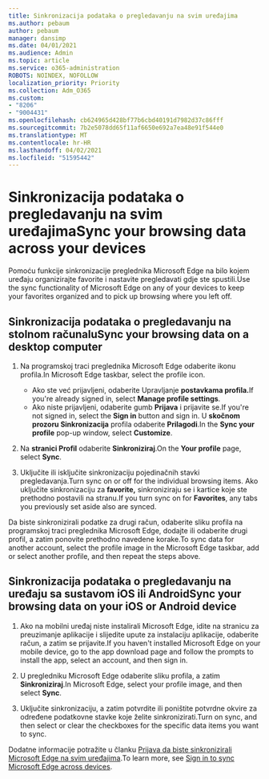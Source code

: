 ```yaml
---
title: Sinkronizacija podataka o pregledavanju na svim uređajima
ms.author: pebaum
author: pebaum
manager: dansimp
ms.date: 04/01/2021
ms.audience: Admin
ms.topic: article
ms.service: o365-administration
ROBOTS: NOINDEX, NOFOLLOW
localization_priority: Priority
ms.collection: Adm_O365
ms.custom:
- "8206"
- "9004431"
ms.openlocfilehash: cb624965d428bf77b6cbd40191d7982d37c86fff
ms.sourcegitcommit: 7b2e5078dd65f11af6650e692a7ea48e91f544e0
ms.translationtype: MT
ms.contentlocale: hr-HR
ms.lasthandoff: 04/02/2021
ms.locfileid: "51595442"
---
```

# <a name="sync-your-browsing-data-across-your-devices"></a><span data-ttu-id="82ec8-102">Sinkronizacija podataka o pregledavanju na svim uređajima</span><span class="sxs-lookup"><span data-stu-id="82ec8-102">Sync your browsing data across your devices</span></span>

<span data-ttu-id="82ec8-103">Pomoću funkcije sinkronizacije preglednika Microsoft Edge na bilo kojem uređaju organizirajte favorite i nastavite pregledavati gdje ste spustili.</span><span class="sxs-lookup"><span data-stu-id="82ec8-103">Use the sync functionality of Microsoft Edge on any of your devices to keep your favorites organized and to pick up browsing where you left off.</span></span>

## <a name="sync-your-browsing-data-on-a-desktop-computer"></a><span data-ttu-id="82ec8-104">Sinkronizacija podataka o pregledavanju na stolnom računalu</span><span class="sxs-lookup"><span data-stu-id="82ec8-104">Sync your browsing data on a desktop computer</span></span>

1. <span data-ttu-id="82ec8-105">Na programskoj traci preglednika Microsoft Edge odaberite ikonu profila.</span><span class="sxs-lookup"><span data-stu-id="82ec8-105">In Microsoft Edge taskbar, select the profile icon.</span></span>
    
    - <span data-ttu-id="82ec8-106">Ako ste već prijavljeni, odaberite Upravljanje **postavkama profila.**</span><span class="sxs-lookup"><span data-stu-id="82ec8-106">If you're already signed in, select **Manage profile settings**.</span></span>
    - <span data-ttu-id="82ec8-107">Ako niste prijavljeni, odaberite gumb **Prijava** i prijavite se.</span><span class="sxs-lookup"><span data-stu-id="82ec8-107">If you're not signed in, select the **Sign in** button and sign in.</span></span> <span data-ttu-id="82ec8-108">U **skočnom prozoru Sinkronizacija** profila odaberite **Prilagodi**.</span><span class="sxs-lookup"><span data-stu-id="82ec8-108">In the **Sync your profile** pop-up window, select **Customize**.</span></span>

1. <span data-ttu-id="82ec8-109">Na **stranici Profil** odaberite **Sinkroniziraj**.</span><span class="sxs-lookup"><span data-stu-id="82ec8-109">On the **Your profile** page, select **Sync**.</span></span>

1. <span data-ttu-id="82ec8-110">Uključite ili isključite sinkronizaciju pojedinačnih stavki pregledavanja.</span><span class="sxs-lookup"><span data-stu-id="82ec8-110">Turn sync on or off for the individual browsing items.</span></span> <span data-ttu-id="82ec8-111">Ako uključite sinkronizaciju za **favorite,** sinkroniziraju se i kartice koje ste prethodno postavili na stranu.</span><span class="sxs-lookup"><span data-stu-id="82ec8-111">If you turn sync on for **Favorites**, any tabs you previously set aside also are synced.</span></span>

<span data-ttu-id="82ec8-112">Da biste sinkronizirali podatke za drugi račun, odaberite sliku profila na programskoj traci preglednika Microsoft Edge, dodajte ili odaberite drugi profil, a zatim ponovite prethodno navedene korake.</span><span class="sxs-lookup"><span data-stu-id="82ec8-112">To sync data for another account, select the profile image in the Microsoft Edge taskbar, add or select another profile, and then repeat the steps above.</span></span>

## <a name="sync-your-browsing-data-on-your-ios-or-android-device"></a><span data-ttu-id="82ec8-113">Sinkronizacija podataka o pregledavanju na uređaju sa sustavom iOS ili Android</span><span class="sxs-lookup"><span data-stu-id="82ec8-113">Sync your browsing data on your iOS or Android device</span></span>

1. <span data-ttu-id="82ec8-114">Ako na mobilni uređaj niste instalirali Microsoft Edge, idite na stranicu za preuzimanje aplikacije i slijedite upute za instalaciju aplikacije, odaberite račun, a zatim se prijavite.</span><span class="sxs-lookup"><span data-stu-id="82ec8-114">If you haven't installed Microsoft Edge on your mobile device, go to the app download page and follow the prompts to install the app, select an account, and then sign in.</span></span>

1. <span data-ttu-id="82ec8-115">U pregledniku Microsoft Edge odaberite sliku profila, a zatim **Sinkroniziraj**.</span><span class="sxs-lookup"><span data-stu-id="82ec8-115">In Microsoft Edge, select your profile image, and then select **Sync**.</span></span>

1. <span data-ttu-id="82ec8-116">Uključite sinkronizaciju, a zatim potvrdite ili poništite potvrdne okvire za određene podatkovne stavke koje želite sinkronizirati.</span><span class="sxs-lookup"><span data-stu-id="82ec8-116">Turn on sync, and then select or clear the checkboxes for the specific data items you want to sync.</span></span>

<span data-ttu-id="82ec8-117">Dodatne informacije potražite u članku [Prijava da biste sinkronizirali Microsoft Edge na svim uređajima](https://go.microsoft.com/fwlink/?linkid=2145501).</span><span class="sxs-lookup"><span data-stu-id="82ec8-117">To learn more, see [Sign in to sync Microsoft Edge across devices](https://go.microsoft.com/fwlink/?linkid=2145501).</span></span>
